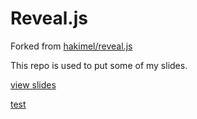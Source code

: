 # Reveal.js

Forked from [hakimel/reveal.js](https://github.com/hakimel/reveal.js)

This repo is used to put some of my slides.

[view slides](https://cdn.rawgit.com/ma-xujie/reveal.js/master/index.html)

[test](https://cdn.rawgit.com/ma-xujie/reveal.js/slide-test/index.html)
